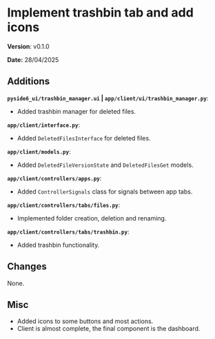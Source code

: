 # Implement trashbin tab and add icons

**Version**: v0.1.0

**Date:** 28/04/2025

## Additions

**`pyside6_ui/trashbin_manager.ui` | `app/client/ui/trashbin_manager.py`**:

* Added trashbin manager for deleted files.

**`app/client/interface.py`**:

* Added `DeletedFilesInterface` for deleted files.

**`app/client/models.py`**:

* Added `DeletedFileVersionState` and `DeletedFilesGet` models.

**`app/client/controllers/apps.py`**:

* Added `ControllerSignals` class for signals between app tabs.

**`app/client/controllers/tabs/files.py`**:

* Implemented folder creation, deletion and renaming.

**`app/client/controllers/tabs/trashbin.py`**:

* Added trashbin functionality.

## Changes

None.

## Misc

* Added icons to some buttons and most actions.
* Client is almost complete, the final component is the dashboard.
